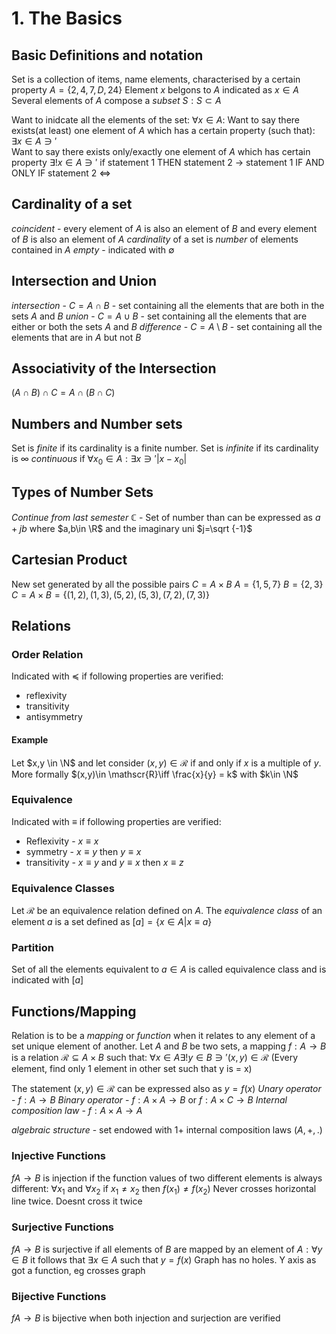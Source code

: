 # 1. The Basics
## Basic Definitions and notation
Set is a collection of items, name elements, characterised by a certain property
$A = \{ 2,4,7,D,24\}$
Element $x$ belgons to $A$ indicated as $x \in A$
Several elements of $A$ compose a *subset* $S:S\subset A$

Want to inidcate all the elements of the set:
$\forall x \in A:$
Want to say there exists(at least) one element of $A$ which has a certain property (such that):
$\exists x \in A \ni '$  
Want to say there exists only/exactly one element of $A$ which has certain property
$\exists! x \in A \ni '$
if statement 1 THEN statement 2
$\rightarrow$
statement 1 IF AND ONLY IF statement 2
$\iff$
## Cardinality of a set
*coincident* - every element of $A$ is also an element of $B$ and every element of $B$ is also an element of $A$
*cardinality* of a set is *number* of elements contained in $A$
*empty* - indicated with $\emptyset$

## Intersection and Union
*intersection* - $C = A \cap B$ - set containing all the elements that are both in the sets $A$ and $B$
*union* - $C = A \cup B$ - set containing all the elements that are either or both the sets $A$ and $B$
*difference* - $C = A \setminus B$ - set containing all the elements that are in $A$ but not $B$

## Associativity of the Intersection
$(A\cap B) \cap C = A\cap (B\cap C)$
## Numbers and Number sets
Set is *finite* if its cardinality is a finite number. Set is *infinite* if its cardinality is $\infty$
*continuous* if $\forall x_0 \in A:\exists x \ni ' |x-x_0|$

## Types of Number Sets
*Continue from last semester*
ℂ - Set of number than can be expressed as $a+jb$ where $a,b\in \R$ and the imaginary uni $j=\sqrt {-1}$

## Cartesian Product
New set generated by all the possible pairs
$C=A\times B$
$A=\{ 1,5,7\}$
$B=\{ 2,3\}$
$C=A\times B = \{ (1,2),(1,3),(5,2),(5,3),(7,2),(7,3)\}$
## Relations
### Order Relation
Indicated with $\preceq$ if following properties are verified:
- reflexivity
- transitivity
- antisymmetry
#### Example
Let $x,y \in \N$ and let consider $(x,y) \in \mathscr{R}$ if and only if $x$ is a multiple of $y$. More formally
$(x,y)\in \mathscr{R}\iff \frac{x}{y} = k$ with $k\in \N$
### Equivalence
Indicated with $\equiv$ if following properties are verified:
- Reflexivity - $x \equiv x$
- symmetry - $x\equiv y$ then $y\equiv x$ 
- transitivity - $x\equiv y$ and $y\equiv x$ then $x \equiv z$
### Equivalence Classes
Let $\mathscr{R}$ be an equivalence relation defined on $A$. The *equivalence class* of an element $a$ is a set defined as 
$[a]=\{ x \in A|x \equiv a \}$ 
### Partition
Set of all the elements equivalent to $a \in A$ is called equivalence class and is indicated with $[a]$
## Functions/Mapping
Relation is to be a *mapping* or *function* when it relates to any element of a set unique element of another. Let $A$ and $B$ be two sets, a mapping $f:A \to B$ is a relation  $\mathscr{R} \subseteq A\times B$ such that:
$\forall x \in A\exists! y \in B\ni '(x,y) \in \mathscr{R}$
(Every element, find only 1 element in other set such that y is = x)

The statement $(x,y) \in \mathscr{R}$ can be expressed also as $y=f(x)$
*Unary operator* - $f:A \to B$
*Binary operator* - $f:A \times A \to B$ or $f:A\times C\to B$
*Internal composition law* - $f:A\times A\to A$

*algebraic structure* - set endowed with 1+ internal composition laws
$(A,+,.)$

### Injective Functions
$f A \to B$ is injection if the function values of two different elements is always different: $\forall x_1$ and $\forall x_2$ if $x_1 \ne x_2$ then $f(x_1) \ne f(x_2)$
Never crosses horizontal line twice. Doesnt cross it twice
### Surjective Functions
$f A \to B$ is surjective if all elements of $B$ are mapped by an element of $A: \forall y\in B$ it follows that $\exists x \in A$ such that $y=f(x)$
Graph has no holes. Y axis as got a function, eg crosses graph
### Bijective Functions
$f A \to B$ is bijective when both injection and surjection are verified